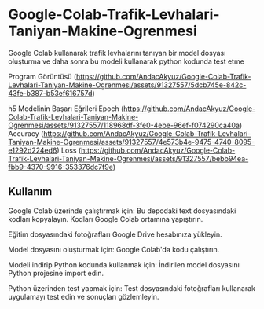# Google-Colab-Trafik-Levhalari-Taniyan-Makine-Ogrenmesi
Google Colab kullanarak trafik levhalarını tanıyan bir model dosyası oluşturma ve daha sonra bu modeli kullanarak python kodunda test etme

Program Görüntüsü
(https://github.com/AndacAkyuz/Google-Colab-Trafik-Levhalari-Taniyan-Makine-Ogrenmesi/assets/91327557/5dcb745e-842c-43fe-b387-b53ef616757d)

h5 Modelinin Başarı Eğrileri
Epoch
(https://github.com/AndacAkyuz/Google-Colab-Trafik-Levhalari-Taniyan-Makine-Ogrenmesi/assets/91327557/118968df-3fe0-4ebe-96ef-f074290ca40a)
Accuracy
(https://github.com/AndacAkyuz/Google-Colab-Trafik-Levhalari-Taniyan-Makine-Ogrenmesi/assets/91327557/4e573b4e-9475-4740-8095-e1292d224ed6)
Loss
(https://github.com/AndacAkyuz/Google-Colab-Trafik-Levhalari-Taniyan-Makine-Ogrenmesi/assets/91327557/bebb94ea-fbb9-4370-9916-353376dc7f9e)

## Kullanım
Google Colab üzerinde çalıştırmak için:
 Bu depodaki text dosyasındaki kodları kopyalayın.
  Kodları Google Colab ortamına yapıştırın.
  
Eğitim dosyasındaki fotoğrafları Google Drive hesabınıza yükleyin.

Model dosyasını oluşturmak için:
  Google Colab'da kodu çalıştırın.

Modeli indirip Python kodunda kullanmak için: 
 İndirilen model dosyasını Python projesine import edin.

Python üzerinden test yapmak için:
 Test dosyasındaki fotoğrafları kullanarak uygulamayı test edin ve sonuçları gözlemleyin.
